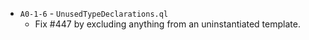 - `A0-1-6` - `UnusedTypeDeclarations.ql`
  - Fix #447 by excluding anything from an uninstantiated template.